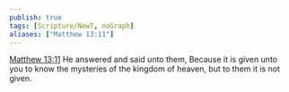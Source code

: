 ```yaml
---
publish: true
tags: [Scripture/NewT, noGraph]
aliases: ["Matthew 13:11"]
---
```

[Matthew 13:11](https://churchofjesuschrist.org/study/scriptures/nt/matt/13?lang=eng&id=p11#p11) He answered and said unto them, Because it is given unto you to know the mysteries of the kingdom of heaven, but to them it is not given.
